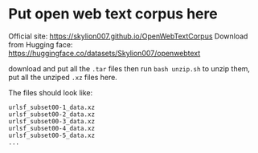 # Put open web text corpus here

Official site: https://skylion007.github.io/OpenWebTextCorpus
Download from Hugging face: https://huggingface.co/datasets/Skylion007/openwebtext

download and put all the `.tar` files then run `bash unzip.sh` to unzip them, put all the unziped `.xz` files here.

The files should look like:

```
urlsf_subset00-1_data.xz
urlsf_subset00-2_data.xz
urlsf_subset00-3_data.xz
urlsf_subset00-4_data.xz
urlsf_subset00-5_data.xz
...
```
